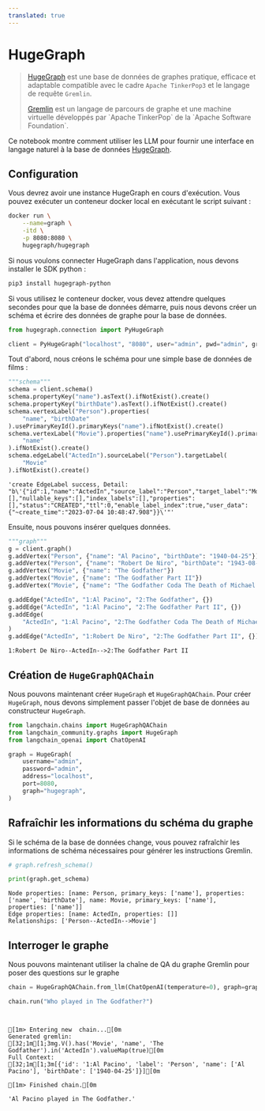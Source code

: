 ```yaml
---
translated: true
---
```


# HugeGraph

>[HugeGraph](https://hugegraph.apache.org/) est une base de données de graphes pratique, efficace et adaptable compatible avec
>le cadre `Apache TinkerPop3` et le langage de requête `Gremlin`.
>
>[Gremlin](https://en.wikipedia.org/wiki/Gremlin_(query_language)) est un langage de parcours de graphe et une machine virtuelle développés par `Apache TinkerPop` de la `Apache Software Foundation`.

Ce notebook montre comment utiliser les LLM pour fournir une interface en langage naturel à la base de données [HugeGraph](https://hugegraph.apache.org/cn/).

## Configuration

Vous devrez avoir une instance HugeGraph en cours d'exécution.
Vous pouvez exécuter un conteneur docker local en exécutant le script suivant :

```bash
docker run \
    --name=graph \
    -itd \
    -p 8080:8080 \
    hugegraph/hugegraph
```

Si nous voulons connecter HugeGraph dans l'application, nous devons installer le SDK python :

```bash
pip3 install hugegraph-python
```

Si vous utilisez le conteneur docker, vous devez attendre quelques secondes pour que la base de données démarre, puis nous devons créer un schéma et écrire des données de graphe pour la base de données.

```python
from hugegraph.connection import PyHugeGraph

client = PyHugeGraph("localhost", "8080", user="admin", pwd="admin", graph="hugegraph")
```

Tout d'abord, nous créons le schéma pour une simple base de données de films :

```python
"""schema"""
schema = client.schema()
schema.propertyKey("name").asText().ifNotExist().create()
schema.propertyKey("birthDate").asText().ifNotExist().create()
schema.vertexLabel("Person").properties(
    "name", "birthDate"
).usePrimaryKeyId().primaryKeys("name").ifNotExist().create()
schema.vertexLabel("Movie").properties("name").usePrimaryKeyId().primaryKeys(
    "name"
).ifNotExist().create()
schema.edgeLabel("ActedIn").sourceLabel("Person").targetLabel(
    "Movie"
).ifNotExist().create()
```

```output
'create EdgeLabel success, Detail: "b\'{"id":1,"name":"ActedIn","source_label":"Person","target_label":"Movie","frequency":"SINGLE","sort_keys":[],"nullable_keys":[],"index_labels":[],"properties":[],"status":"CREATED","ttl":0,"enable_label_index":true,"user_data":{"~create_time":"2023-07-04 10:48:47.908"}}\'"'
```

Ensuite, nous pouvons insérer quelques données.

```python
"""graph"""
g = client.graph()
g.addVertex("Person", {"name": "Al Pacino", "birthDate": "1940-04-25"})
g.addVertex("Person", {"name": "Robert De Niro", "birthDate": "1943-08-17"})
g.addVertex("Movie", {"name": "The Godfather"})
g.addVertex("Movie", {"name": "The Godfather Part II"})
g.addVertex("Movie", {"name": "The Godfather Coda The Death of Michael Corleone"})

g.addEdge("ActedIn", "1:Al Pacino", "2:The Godfather", {})
g.addEdge("ActedIn", "1:Al Pacino", "2:The Godfather Part II", {})
g.addEdge(
    "ActedIn", "1:Al Pacino", "2:The Godfather Coda The Death of Michael Corleone", {}
)
g.addEdge("ActedIn", "1:Robert De Niro", "2:The Godfather Part II", {})
```

```output
1:Robert De Niro--ActedIn-->2:The Godfather Part II
```

## Création de `HugeGraphQAChain`

Nous pouvons maintenant créer `HugeGraph` et `HugeGraphQAChain`. Pour créer `HugeGraph`, nous devons simplement passer l'objet de base de données au constructeur `HugeGraph`.

```python
from langchain.chains import HugeGraphQAChain
from langchain_community.graphs import HugeGraph
from langchain_openai import ChatOpenAI
```

```python
graph = HugeGraph(
    username="admin",
    password="admin",
    address="localhost",
    port=8080,
    graph="hugegraph",
)
```

## Rafraîchir les informations du schéma du graphe

Si le schéma de la base de données change, vous pouvez rafraîchir les informations de schéma nécessaires pour générer les instructions Gremlin.

```python
# graph.refresh_schema()
```

```python
print(graph.get_schema)
```

```output
Node properties: [name: Person, primary_keys: ['name'], properties: ['name', 'birthDate'], name: Movie, primary_keys: ['name'], properties: ['name']]
Edge properties: [name: ActedIn, properties: []]
Relationships: ['Person--ActedIn-->Movie']
```

## Interroger le graphe

Nous pouvons maintenant utiliser la chaîne de QA du graphe Gremlin pour poser des questions sur le graphe

```python
chain = HugeGraphQAChain.from_llm(ChatOpenAI(temperature=0), graph=graph, verbose=True)
```

```python
chain.run("Who played in The Godfather?")
```

```output


[1m> Entering new  chain...[0m
Generated gremlin:
[32;1m[1;3mg.V().has('Movie', 'name', 'The Godfather').in('ActedIn').valueMap(true)[0m
Full Context:
[32;1m[1;3m[{'id': '1:Al Pacino', 'label': 'Person', 'name': ['Al Pacino'], 'birthDate': ['1940-04-25']}][0m

[1m> Finished chain.[0m
```

```output
'Al Pacino played in The Godfather.'
```
